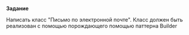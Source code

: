 **Задание**

Написать класс "Письмо по электронной почте".
Класс должен быть реализован с помощью порождающего помощью паттерна Builder
